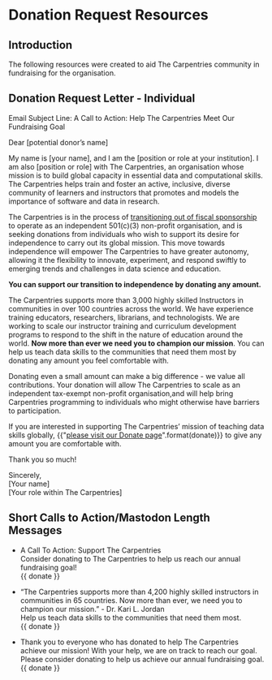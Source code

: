 # Donation Request Resources

## Introduction
The following resources were created to aid The Carpentries community in fundraising for the organisation. 

## Donation Request Letter - Individual

Email Subject Line: A Call to Action: Help The Carpentries Meet Our Fundraising Goal

Dear \[potential donor’s name\]

My name is \[your name\], and I am the \[position or role at your institution\]. I am also \[position or role\] with The Carpentries, an organisation whose mission is to build global capacity in essential data and computational skills. The Carpentries helps train and foster an active, inclusive, diverse community of learners and instructors that promotes and models the importance of software and data in research.

The Carpentries is in the process of [transitioning out of fiscal sponsorship](https://carpentries.org/blog/2023/08/carpentries-transition-to-independent-status/) to operate as an independent 501(c)(3) non-profit organisation, and is seeking donations from individuals who wish to support its desire for independence to carry out its global mission. This move towards independence will empower The Carpentries to have greater autonomy, allowing it the flexibility to innovate, experiment, and respond swiftly to emerging trends and challenges in data science and education. 

**You can support our transition to independence by donating any amount.** 

The Carpentries supports more than 3,000 highly skilled Instructors in communities in over 100 countries across the world. We have experience training educators, researchers, librarians, and technologists. We are working to scale our instructor training and curriculum development programs to respond to the shift in the nature of education around the world. **Now more than ever we need you to champion our mission**. You can help us teach data skills to the communities that need them most by donating any amount you feel comfortable with.

Donating even a small amount can make a big difference \- we value all contributions. Your donation will allow The Carpentries to scale as an independent tax-exempt non-profit organisation,and will help bring Carpentries programming to individuals who might otherwise have barriers to participation.

If you are interested in supporting The Carpentries’ mission of teaching data skills globally, {{"[please visit our Donate page]({})".format(donate)}} to give any amount you are comfortable with.

Thank you so much\!

Sincerely,  
\[Your name\]  
\[Your role within The Carpentries\]

## Short Calls to Action/Mastodon Length Messages
- A Call To Action: Support The Carpentries <br />
Consider donating to The Carpentries to help us reach our annual fundraising goal! <br /> {{ donate }}

- “The Carpentries supports more than 4,200 highly skilled instructors in communities in 65 countries. Now more than ever, we need you to champion our mission.” - Dr. Kari L. Jordan <br />
Help us teach data skills to the communities that need them most.<br />
{{ donate }}

- Thank you to everyone who has donated to help The Carpentries achieve our mission! With your help, we are on track to reach our goal. Please consider donating to help us achieve our annual fundraising goal.<br />
{{ donate }}

